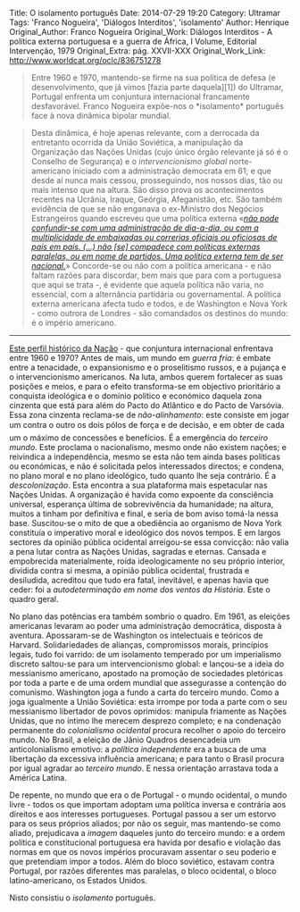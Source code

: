 Title: O isolamento português
Date: 2014-07-29 19:20
Category: Ultramar
Tags: 'Franco Nogueira', 'Diálogos Interditos', 'isolamento'
Author: Henrique
Original_Author: Franco Nogueira
Original_Work: Diálogos Interditos - A política externa portuguesa e a guerra de África, I Volume, Editorial Intervenção, 1979
Original_Extra: pág. XXVII-XXX
Original_Work_Link: http://www.worldcat.org/oclc/836751278

><!-- PELICAN_BEGIN_SUMMARY -->Entre 1960 e 1970, mantendo-se firme na sua política de defesa (e desenvolvimento, que já vimos [fazia parte daquela][1]) do Ultramar, Portugal enfrenta um conjuntura internacional francamente desfavorável. Franco Nogueira expõe-nos o *isolamento* português face à nova dinâmica bipolar mundial.<!-- PELICAN_END_SUMMARY -->

>Desta dinâmica, é hoje apenas relevante, com a derrocada da entretanto ocorrida da União Soviética, a manipulação da Organização das Nações Unidas (cujo único órgão relevante já só é o Conselho de Segurança) e o *intervencionismo global* norte-americano iniciado com a administração democrata em 61; e que desde aí nunca mais cessou, prosseguindo, nos nossos dias, tão ou mais intenso que na altura. São disso prova os acontecimentos recentes na Ucrânia, Iraque, Geórgia, Afeganistão, etc. São também evidência de que se não enganava o ex-Ministro dos Negócios Estrangeiros quando escreveu que uma política externa «[*não pode confundir-se com uma administração de dia-a-dia, ou com a multiplicidade de embaixadas ou correrias oficiais ou oficiosas de país em país. (...) não [se] compadece com políticas externas paralelas, ou em nome de partidos. Uma política externa tem de ser nacional.*][2]» Concorde-se ou não com a política americana - e não faltam razões para discordar, bem mais que para com a portuguesa que aqui se trata -, é evidente que aquela política não varia, no essencial, com a alternância partidária ou governamental. A política externa americana afecta tudo e todos, e de Washington e Nova York - como outrora de Londres - são comandados os destinos do mundo: é o império americano.

[1]:this>conjuntura-angolana-sintese-de-uma-doutrina-e-uma-accao.html#v-coordenadas-da-promocao-social
[2]:this>franco-nogueira-politica-externa-o-que-e.html#titulo

---

[Este perfil histórico da Nação][3] - que conjuntura internacional enfrentava entre 1960 e 1970? Antes de mais, um mundo em *guerra fria*: é embate entre a tenacidade, o expansionismo e o proselitismo russos, e a pujança e o intervencionismo americanos. Na luta, ambos querem fortalecer as suas posições e meios, e para o efeito transforma-se em objectivo prioritário a conquista ideológica e o domínio político e económico daquela zona cinzenta que está para além do Pacto do Atlântico e do Pacto de Varsóvia. Essa zona cinzenta reclama-se de *não-alinhamento*: este consiste em jogar um contra o outro os dois pólos de força e de decisão, e em obter de cada um o máximo de concessões e benefícios. É a emergência do *terceiro mundo*. Este proclama o nacionalismo, mesmo onde não existem nações; e reivindica a independência, mesmo se esta não tem ainda bases políticas ou económicas, e não é solicitada pelos interessados directos; e condena, no plano moral e no plano ideológico, tudo quanto lhe seja contrário. É a *descolonização*. Esta encontra a sua plataforma mais espetacular nas Nações Unidas. A organização é havida como expoente da consciência universal, esperança última de sobrevivência da humanidade; na altura, muitos a tinham por definitiva e final, e seria de bom aviso tomá-la nessa base. Suscitou-se o mito de que a obediência ao organismo de Nova York constituía o imperativo moral e ideológico dos novos tempos. E em largos sectores da opinião pública ocidental arreigou-se essa convicção: não valia a pena lutar contra as Nações Unidas, sagradas e eternas. Cansada e empobrecida materialmente, roída ideologicamente no seu próprio interior, dividida contra si mesma, a opinião pública ocidental, frustrada e desiludida, acreditou que tudo era fatal, inevitável, e apenas havia que ceder: foi a *autodeterminação em nome dos ventos da História*. Este o quadro geral.

No plano das potências era também sombrio o quadro. Em 1961, as eleições americanas levaram ao poder uma administração democrática, disposta à aventura. Apossaram-se de Washington os intelectuais e teóricos de Harvard. Solidariedades de alianças, compromissos morais, princípios legais, tudo foi varrido: de um isolamento temperado por um imperialismo discreto saltou-se para um intervencionismo global: e lançou-se a ideia do messianismo americano, apostado na promoção de sociedades pletóricas por toda a parte e de uma ordem mundial que assegurasse a contenção do comunismo. Washington joga a fundo a carta do terceiro mundo. Como a joga igualmente a União Soviética: esta irrompe por toda a parte com o seu messianismo libertador de povos oprimidos: manipula friamente as Nações Unidas, que no íntimo lhe merecem desprezo completo; e na condenação permanente do *colonialismo ocidental* procura recolher o apoio do terceiro mundo. No Brasil, a eleição de Jânio Quadros desencadeia um anticolonialismo emotivo: a *política independente* era a busca de uma libertação da excessiva influência americana; e para tanto o Brasil procura por igual agradar ao *terceiro mundo*. E nessa orientação arrastava toda a América Latina.

De repente, no mundo que era o de Portugal - o mundo ocidental, o mundo livre - todos os que importam adoptam uma política inversa e contrária aos direitos e aos interesses portugueses. Portugal passou a ser um estorvo para os seus próprios aliados; por não os seguir, mas mantendo-se como aliado, prejudicava a *imagem* daqueles junto do terceiro mundo: e a ordem política e constitucional portuguesa era havida por desafio e violação das normas em que os novos impérios procuravam assentar o seu poderio e que pretendiam impor a todos. Além do bloco soviético, estavam contra Portugal, por razões diferentes mas paralelas, o bloco ocidental, o bloco latino-americano, os Estados Unidos.

Nisto consistiu o *isolamento* português.

[3]:this>uma-nacao-nao-e-o-dia-que-vive.html#titulo
